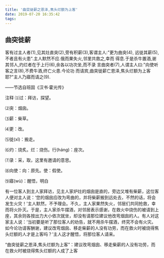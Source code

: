 ```yaml
---
title: '曲突徙薪之恩泽,焦头烂额为上客'
date: 2019-07-20 16:35:42
tags:
---
```


## 曲突徙薪

客有过主人者(1),见其灶直突(2),旁有积薪(3),客谓主人:"更为曲突(4),
远徙其薪(5),不者且有火患".主人默然不应.俄而果失火,邻里共救之,幸而
得息.于是杀牛置酒,谢其邻人,灼烂者在于上行(6),余各以功次坐,而不录
言曲突者(7),人谓主人曰:"向使听客之言(8),不费牛酒,终亡火患.今论功
而请宾,曲突徙薪亡恩泽,焦头烂额为上客耶?"主人乃寤而请之(9).

――节选自班固《汉书·霍光传》

注释
⑴过：拜访，探望。

⑵突：烟囱。

⑶薪：柴草。

⑷更：改。

⑸徙(xǐ)：搬走。

⑹灼：烧炙。烂：烧伤。行(háng)：座次。

⑺录：采，取，这里有邀请的意思。

⑻向使：向：原先。使：假使。

⑼寤(wù)：醒悟，明白

有一位客人到主人家拜访，见主人家炉灶的烟囱是直的，旁边又堆有柴薪，这位客人便对主人说：‘您的烟囱应改为弯曲的，并将柴薪搬到远处去，不然的话，将会发生火灾！’主人默然，不予理会。不久，主人家果然失火，邻居们共同抢救，幸而将火扑灭。于是，主人家杀牛摆酒，对邻居表示感谢，在救火中烧伤的被请到上座，其余则各按出力大小依次就坐，却没有请那位建议他改弯烟囱的人。有人对这家主人说：‘当初要是听了那位客人的劝告，就不用杀牛摆酒，终究不会有火灾。如今论功请客酬谢，建议改弯烟囱、移走柴薪的人没有功劳，而在救火时被烧得焦头烂额的人才是上客吗？’主人这才醒悟，将那位客人请来。
    
“曲突徙薪之恩泽,焦头烂额为上客”：建议改弯烟囱、移走柴薪的人没有功劳，而在救火时被烧得焦头烂额的人成了上客
     


